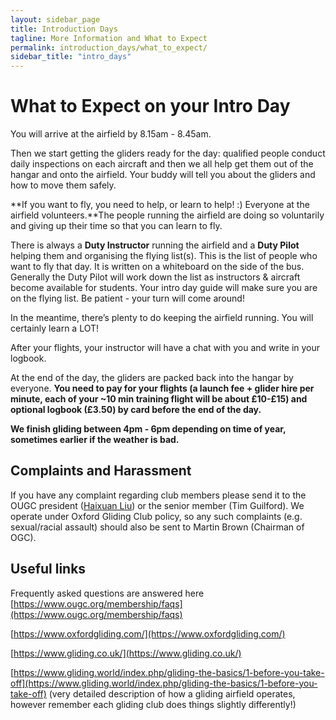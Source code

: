 ```yaml
---
layout: sidebar_page
title: Introduction Days
tagline: More Information and What to Expect
permalink: introduction_days/what_to_expect/
sidebar_title: "intro_days"
---
```


<title>Intro Days: What to Expect - OUGC</title>

<!-- <div class="page-layout">
<aside class="sidebar">
  <ul class="side-nav">
    <li><span class="section-label">Introduction Days</span></li>
    
  <li>
    <a href="/introduction_days/key_information/" class="{% if page.url == '/intro/key-info/' %}active-black{% endif %}">Key Information</a>
  </li>
    <li>
      <a href="/introduction_days/basic_airfield_safety/" class="{% if page.url == '/intro/safety/' %}active-black{% endif %}">Basic Airfield Safety</a>
    </li>
    <li>
      <a href="/introduction_days/what_to_expect/" class="{% if page.url == '/intro/more-info/' %}active-black{% endif %}">More Information and What to Expect</a>
    </li>
  </ul>
</aside>
</div> -->

# What to Expect on your Intro Day
You will arrive at the airfield by 8.15am - 8.45am.  

Then we start getting the gliders ready for the day: qualified people conduct daily inspections on each aircraft and then we all help get them out of the hangar and onto the airfield. Your buddy will tell you about the gliders and how to move them safely.  

**If you want to fly, you need to help, or learn to help! :) Everyone at the airfield volunteers.**The people running the airfield are doing so voluntarily and giving up their time so that you can learn to fly.  

There is always a **Duty Instructor** running the airfield and a **Duty Pilot** helping them and organising the flying list(s). This is the list of people who want to fly that day. It is written on a whiteboard on the side of the bus. Generally the Duty Pilot will work down the list as instructors & aircraft become available for students. Your intro day guide will make sure you are on the flying list. Be patient - your turn will come around!  

In the meantime, there’s plenty to do keeping the airfield running. You will certainly learn a LOT!  

After your flights, your instructor will have a chat with you and write in your logbook.  

At the end of the day, the gliders are packed back into the hangar by everyone. **You need to pay for your flights (a launch fee + glider hire per minute, each of your ~10 min training flight will be about £10-£15) and optional logbook (£3.50) by card before the end of the day.**

**We finish gliding between 4pm - 6pm depending on time of year, sometimes earlier if the weather is bad.**

## Complaints and Harassment
If you have any complaint regarding club members please send it to the OUGC president ([Haixuan Liu](mailto:president@ougc.org)) or the senior member (Tim Guilford). We operate under Oxford Gliding Club policy, so any such complaints (e.g. sexual/racial assault) should also be sent to Martin Brown (Chairman of OGC).

## Useful links
Frequently asked questions are answered here [https://www.ougc.org/membership/faqs](https://www.ougc.org/membership/faqs)

[https://www.oxfordgliding.com/](https://www.oxfordgliding.com/)

[https://www.gliding.co.uk/](https://www.gliding.co.uk/)

[https://www.gliding.world/index.php/gliding-the-basics/1-before-you-take-off](https://www.gliding.world/index.php/gliding-the-basics/1-before-you-take-off) (very detailed description of how a gliding airfield operates, however remember each gliding club does things slightly differently!)

